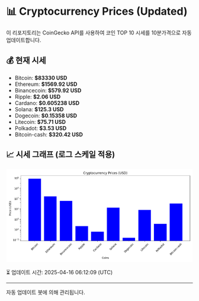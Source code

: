 
# 📊 Cryptocurrency Prices (Updated)

이 리포지토리는 CoinGecko API를 사용하여 코인 TOP 10 시세를 10분가격으로 자동 업데이트합니다.

## 💰 현재 시세
- Bitcoin: **$83330 USD**
- Ethereum: **$1569.92 USD**
- Binancecoin: **$579.92 USD**
- Ripple: **$2.06 USD**
- Cardano: **$0.605238 USD**
- Solana: **$125.3 USD**
- Dogecoin: **$0.15358 USD**
- Litecoin: **$75.71 USD**
- Polkadot: **$3.53 USD**
- Bitcoin-cash: **$320.42 USD**

## 📈 시세 그래프 (로그 스케일 적용)
![Crypto Prices](crypto_prices.png)

⏳ 업데이트 시간: 2025-04-16 06:12:09 (UTC)

---
자동 업데이트 봇에 의해 관리됩니다.
